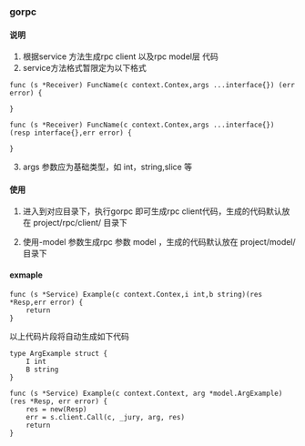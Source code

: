 ### gorpc 

#### 说明
1. 根据service 方法生成rpc client 以及rpc model层 代码
2. service方法格式暂限定为以下格式

```
func (s *Receiver) FuncName(c context.Contex,args ...interface{}) (err error) {

}

func (s *Receiver) FuncName(c context.Contex,args ...interface{}) (resp interface{},err error) {
	
}
```
3. args 参数应为基础类型，如 int，string,slice 等

#### 使用
1. 进入到对应目录下，执行gorpc 即可生成rpc client代码，生成的代码默认放在 project/rpc/client/ 目录下

2. 使用-model 参数生成rpc 参数 model ，生成的代码默认放在 project/model/ 目录下


#### exmaple 

```
func (s *Service) Example(c context.Contex,i int,b string)(res *Resp,err error) {
	return
}
```
以上代码片段将自动生成如下代码
```model
type ArgExample struct {
	I int
	B string 
}
```

``` client
func (s *Service) Example(c context.Context, arg *model.ArgExample) (res *Resp, err error) {
	res = new(Resp)
	err = s.client.Call(c, _jury, arg, res)
	return
}
```